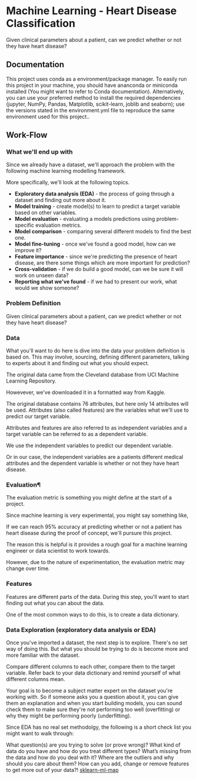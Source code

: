 
# Machine Learning - Heart Disease Classification

Given clinical parameters about a patient, can we predict whether or not they have heart disease?


## Documentation

This project uses conda as a environment/package manager. To easily run this project in your machine, you should have ananconda or miniconda installed (You might want to refer to Conda documentation). Alternatively, you can use your preferred method to install the required dependencies (jupyter, NumPy, Pandas, Matplotlib, scikit-learn, joblib and seaborn); use the versions stated in the environment.yml file to reproduce the same environment used for this project..

## Work-Flow

### What we'll end up with
Since we already have a dataset, we'll approach the problem with the following machine learning modelling framework.


More specifically, we'll look at the following topics.

* **Exploratory data analysis (EDA)** - the process of going through a dataset and finding out more about it.
* **Model training** - create model(s) to learn to predict a target variable based on other variables.
* **Model evaluation** - evaluating a models predictions using problem-specific evaluation metrics. 
* **Model comparison** - comparing several different models to find the best one.
* **Model fine-tuning** - once we've found a good model, how can we improve it?
* **Feature importance** - since we're predicting the presence of heart disease, are there some things which are more important for prediction?
* **Cross-validation** - if we do build a good model, can we be sure it will work on unseen data?
* **Reporting what we've found** - if we had to present our work, what would we show someone?

### Problem Definition
Given clinical parameters about a patient, can we predict whether or not they have heart disease?

### Data 
What you'll want to do here is dive into the data your problem definition is based on. This may involve, sourcing, defining different parameters, talking to experts about it and finding out what you should expect.

The original data came from the Cleveland database from UCI Machine Learning Repository.

Howevever, we've downloaded it in a formatted way from Kaggle.

The original database contains 76 attributes, but here only 14 attributes will be used. Attributes (also called features) are the variables what we'll use to predict our target variable.

Attributes and features are also referred to as independent variables and a target variable can be referred to as a dependent variable.

We use the independent variables to predict our dependent variable.

Or in our case, the independent variables are a patients different medical attributes and the dependent variable is whether or not they have heart disease.

### Evaluation¶
The evaluation metric is something you might define at the start of a project.

Since machine learning is very experimental, you might say something like,

If we can reach 95% accuracy at predicting whether or not a patient has heart disease during the proof of concept, we'll pursure this project.

The reason this is helpful is it provides a rough goal for a machine learning engineer or data scientist to work towards.

However, due to the nature of experimentation, the evaluation metric may change over time.

### Features
Features are different parts of the data. During this step, you'll want to start finding out what you can about the data.

One of the most common ways to do this, is to create a data dictionary.



### Data Exploration (exploratory data analysis or EDA)
Once you've imported a dataset, the next step is to explore. There's no set way of doing this. But what you should be trying to do is become more and more familiar with the dataset.

Compare different columns to each other, compare them to the target variable. Refer back to your data dictionary and remind yourself of what different columns mean.

Your goal is to become a subject matter expert on the dataset you're working with. So if someone asks you a question about it, you can give them an explanation and when you start building models, you can sound check them to make sure they're not performing too well (overfitting) or why they might be performing poorly (underfitting).

Since EDA has no real set methodolgy, the following is a short check list you might want to walk through:

What question(s) are you trying to solve (or prove wrong)?
What kind of data do you have and how do you treat different types?
What’s missing from the data and how do you deal with it?
Where are the outliers and why should you care about them?
How can you add, change or remove features to get more out of your data?!
[sklearn-ml-map](https://user-images.githubusercontent.com/83071381/146369319-b5c19cd0-4c2a-4954-8e55-77502560705a.png)


